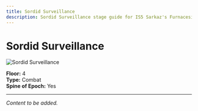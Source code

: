 ```yaml
---
title: Sordid Surveillance
description: Sordid Surveillance stage guide for IS5 Sarkaz's Furnaceside Fables
---
```


# Sordid Surveillance

<img src="/stages/sordid-surveillance.png" alt="Sordid Surveillance" />

**Floor:** 4  
**Type:** Combat  
**Spine of Epoch:** Yes  

---

*Content to be added.*

